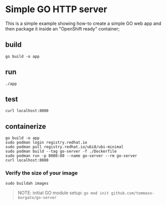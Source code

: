 # Simple GO HTTP server

This is a simple example showing how-to create a simple GO web app and then package it inside an "OpenShift ready" container;

## build

```
go build -o app
```

## run

```
./app
```

## test

```
curl localhost:8080
```

## containerize

```
go build -o app
sudo podman login registry.redhat.io
sudo podman pull registry.redhat.io/ubi8/ubi-minimal
sudo podman build --tag go-server -f ./Dockerfile
sudo podman run -p 8080:80 --name go-server --rm go-server
curl localhost:8080
```

### Verify the size of your image

```
sudo buildah images
```


> NOTE: initial GO module setup: `go mod init github.com/tommaso-borgato/go-server`

